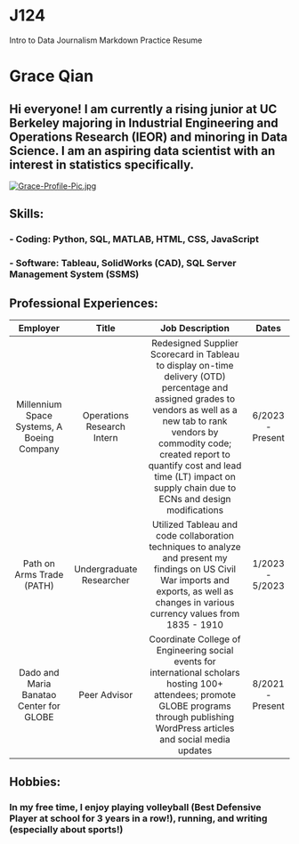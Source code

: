 # J124
Intro to Data Journalism Markdown Practice Resume
<h1>Grace Qian</h1>
<h2>Hi everyone! I am currently a rising junior at UC Berkeley majoring in Industrial Engineering and Operations Research (IEOR) and minoring in Data Science. I am an aspiring data scientist with an interest in statistics specifically.</h2>

[![Grace-Profile-Pic.jpg](https://i.postimg.cc/h4HsW46D/Grace-Profile-Pic.jpg)](https://postimg.cc/mhyC74TJ)

<h2>Skills:</h2> 
<h3>- Coding: Python, SQL, MATLAB, HTML, CSS, JavaScript</h3>
<h3>- Software: Tableau, SolidWorks (CAD), SQL Server Management System (SSMS)</h3>


<h2>Professional Experiences:</h2>


| Employer | Title | Job Description | Dates |
| :---:   | :---: | :---: | :---: |
| Millennium Space Systems, A Boeing Company | Operations Research Intern | Redesigned Supplier Scorecard in Tableau to display on-time delivery (OTD) percentage and assigned grades to vendors as well as a new tab to rank vendors by commodity code; created report to quantify cost and lead time (LT) impact on supply chain due to ECNs and design modifications | 6/2023 - Present |
| Path on Arms Trade (PATH) | Undergraduate Researcher | Utilized Tableau and code collaboration techniques to analyze and present my findings on US Civil War imports and exports, as well as changes in various currency values from 1835 - 1910   | 1/2023 - 5/2023 |
| Dado and Maria Banatao Center for GLOBE | Peer Advisor   | Coordinate College of Engineering social events for international scholars hosting 100+ attendees; promote GLOBE programs through publishing WordPress articles and social media updates | 8/2021 - Present |



<h2>Hobbies:</h2>
<h3>In my free time, I enjoy playing volleyball (Best Defensive Player at school for 3 years in a row!), running, and writing (especially about sports!)</h3>

